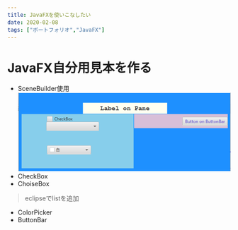 ```yaml
---
title: JavaFXを使いこなしたい
date: 2020-02-08
tags: ["ポートフォリオ","JavaFX"]
---
```


 # JavaFX自分用見本を作る

 - SceneBuilder使用
<a href="url"><img src="https://github.com/rika-9240/boilerplate/blob/master/path/blog_JavaFX.png?raw=true"></a>
 - CheckBox 
 - ChoiseBox
 
 > eclipseでlistを追加
 
 - ColorPicker
 - ButtonBar

